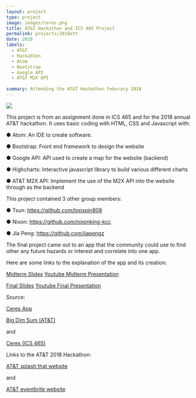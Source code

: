 ```yaml
---
layout: project
type: project
image: images/ceres.png
title: AT&T Hackathon and ICS 465 Project
permalink: projects/2018att
date: 2018
labels:
  - AT&T
  - Hackathon
  - Atom
  - Bootstrap
  - Google API
  - AT&T M2X API
  
summary: Attending the AT&T Hackathon Feburary 2018
---
```


<img class="ui image" src="{{ site.baseurl }}/images/ceres.png">

This project is from an assignment done in ICS 465 and for the 2018 annual AT&T hackathon. It uses basic coding with HTML, CSS and Javascript with:

●	Atom: An IDE to create software. 

●	Bootstrap: Front end framework to design the website

●	Google API: API used to create a map for the website (backend)

●	Highcharts: Interactive javascript library to build various different charts

●	AT&T M2X API: Implement the use of the M2X API into the website through as the backend

This project contained 3 other group members:

●	Tsun: https://github.com/topspin808

●	Nixon: https://github.com/nixonking-kcc

● Jia Peng: https://github.com/jiapengz

The final project came out to an app that the community could use to find other any future hazards or interest and correlate into one app. 

Here are some links to the explanation of the app and its creation:

<a href="https://docs.google.com/presentation/d/1cLOt4ml5RE8aEM-d7yXGomWTCkqIfkYh8yjnhsCiPZY/edit?usp=sharing"><i class="large google icon "></i>Midterm Slides</a>
<a href="https://www.youtube.com/watch?v=VDvaLR9ylXI&feature=youtu.be"><i class="large youtube icon "></i>Youtube Midterm Presentation</a>

<a href="https://docs.google.com/presentation/d/1FwcXvwNlsVe5ylOs4jqtdvH8CIM47wu8LM0Ki-d4T-8/edit?usp=sharing"><i class="large google icon "></i>Final Slides</a>
<a href="https://www.youtube.com/watch?v=rDR5Hfd5eEo&feature=youtu.be"><i class="large youtube icon "></i>Youtube Final Presentation</a>

Source: 

<a href="https://ics465.github.io/src/template/">Ceres App</a>

<a href="https://github.com/bigdimsum"><i class="large github icon "></i>Big Dim Sum (AT&T)</a>

and

<a href="https://github.com/ICS465/Ceres"><i class="large github icon "></i>Ceres (ICS 465)</a>

Links to the AT&T 2018 Hackathon:

<a href="https://attmobileapphackathon-hawaii.splashthat.com/">AT&T splash that website</a>

and

<a href="https://www.eventbrite.com/e/att-hackathon-hawaii-tickets-42514992487#">AT&T eventbrite website</a>

